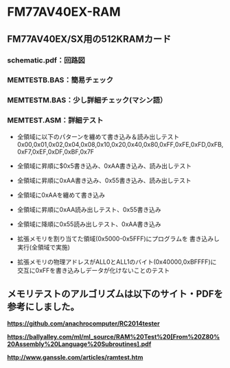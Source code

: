 # FM77AV40EX-RAM

## FM77AV40EX/SX用の512KRAMカード

### schematic.pdf：回路図

### MEMTESTB.BAS：簡易チェック

### MEMTESTM.BAS：少し詳細チェック(マシン語）

### MEMTEST.ASM：詳細テスト

- 全領域に以下のパターンを纏めて書き込み＆読み出しテスト
<br/>0x00,0x01,0x02,0x04,0x08,0x10,0x20,0x40,0x80,0xFF,0xFE,0xFD,0xFB,0xF7,0xEF,0xDF,0xBF,0x7F

- 全領域に昇順に$0x5書き込み、0xAA書き込み、読み出しテスト

- 全領域に昇順に0xAA書き込み、0x55書き込み、読み出しテスト

- 全領域に0xAAを纏めて書き込み

- 全領域に昇順に0xAA読み出しテスト、0x55書き込み

- 全領域に降順に0x55読み出しテスト、0xAA書き込み

- 拡張メモリを割り当てた領域(0x5000-0x5FFF)にプログラムを
書き込みし実行(全領域で実施)

- 拡張メモリの物理アドレスがALL0とALL1のバイト(0x40000,0xBFFFF)に
交互に0xFFを書き込みしデータが化けないことのテスト



## メモリテストのアルゴリズムは以下のサイト・PDFを参考にしました。


**https://github.com/anachrocomputer/RC2014tester**


**https://ballyalley.com/ml/ml_source/RAM%20Test%20[From%20Z80%20Assembly%20Language%20Subroutines].pdf**


**http://www.ganssle.com/articles/ramtest.htm**



